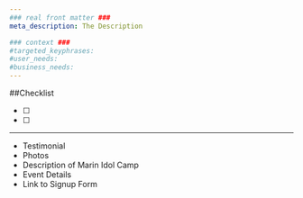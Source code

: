 ```yaml
---
### real front matter ###
meta_description: The Description

### context ###
#targeted_keyphrases:
#user_needs:
#business_needs:
---
```

##Checklist

- [ ]
- [ ]

---

- Testimonial
- Photos
- Description of Marin Idol Camp
- Event Details
- Link to Signup Form

<!---
Want to be a star?
Want to see your name in lights?
Nothing beats the thrill of  being on stage and hearing the applause!
Have fun learning to Ace your Auditions and Overcome your fears!
You Will Learn:
Voice Technique; hhow to sing correctly
Find your best vocal range
Find the best songs that will feature your voice
Arrange songs to maximize your singing talent
Perforamance Techniques, microphone technique, star-quality
Choreography and movement
Acting and interpretation in your performance
Professional clothing and styling: Dress the Part
Hair and Makeup
-->

